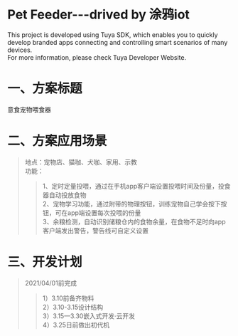 # Pet Feeder---drived by 涂鸦iot
This project is developed using Tuya SDK, which enables you to quickly develop branded apps connecting and controlling smart scenarios of many devices.         
For more information, please check Tuya Developer Website.<br>
# 一、方案标题<br>
意食宠物喂食器<br>
# 二、方案应用场景<br>
>地点：宠物店、猫咖、犬咖、家用、示教<br>
>功能：
>>1、定时定量投喂，通过在手机app客户端设置投喂时间及份量，投食器自动投放食物<br>
>>2、宠物学习功能，通过附带的物理按钮，训练宠物自己学会按下按钮，可在app端设置每次投喂的份量<br>
>>3、余粮检测，自动识别储粮仓内的食物余量，在食物不足时向app客户端发出警告，警告线可自定义设置<br>

# 三、开发计划
>2021/04/01前完成<br>
>> 1）3.10前备齐物料<br>
>> 2）3.10-3.15设计结构<br>
>>3）3.15—3.30嵌入式开发·云开发<br>
>>4）3.25日前做出初代机<br>

